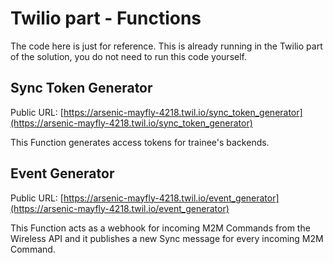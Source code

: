 # Twilio part - Functions

The code here is just for reference. This is already running in the Twilio part of the solution, you do not need to run this code yourself.


## Sync Token Generator

Public URL: [https://arsenic-mayfly-4218.twil.io/sync_token_generator](https://arsenic-mayfly-4218.twil.io/sync_token_generator)

This Function generates access tokens for trainee's backends.

## Event Generator

Public URL: [https://arsenic-mayfly-4218.twil.io/event_generator](https://arsenic-mayfly-4218.twil.io/event_generator)

This Function acts as a webhook for incoming M2M Commands from the Wireless API and it publishes a new Sync message for every incoming M2M Command.
